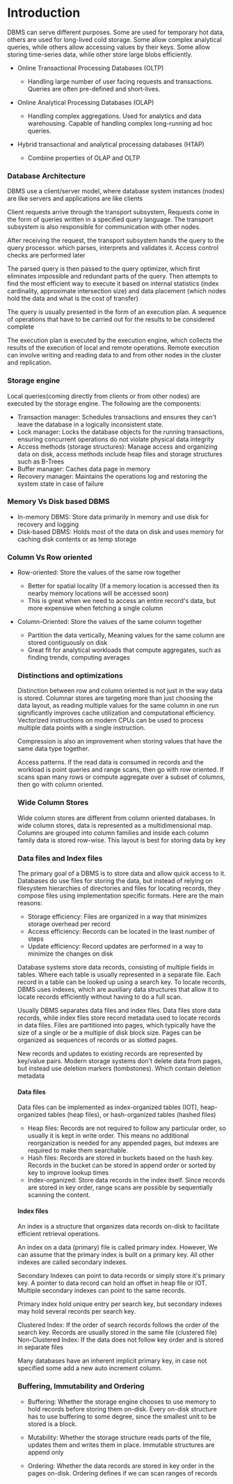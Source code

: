 # Introduction

DBMS can serve different purposes. Some are used for temporary hot data, others are used for long-lived cold storage. Some allow complex analytical queries, while others allow accessing values by their keys. Some allow storing time-series data, while other store large blobs efficiently.

- Online Transactional Processing Databases (OLTP)

  - Handling large number of user facing requests and transactions. Queries are often pre-defined and short-lives.

- Online Analytical Processing Databases (OLAP)

  - Handling complex aggregations. Used for analytics and data warehousing. Capable of handling complex long-running ad hoc queries.

- Hybrid transactional and analytical processing databases (HTAP)

  - Combine properties of OLAP and OLTP

### Database Architecture

DBMS use a client/server model, where database system instances (nodes) are like servers and applications are like clients

Client requests arrive through the transport subsystem, Requests come in the form of queries written in a specified query language. The transport subsystem is also responsible for communication with other nodes.

After receiving the request, the transport subsystem hands the query to the query processor. which parses, interprets and validates it. Access control checks are performed later

The parsed query is then passed to the query optimizer, which first eliminates impossible and redundant parts of the query. Then attempts to find the most efficient way to execute it based on internal statistics (index cardinality, approximate intersection size) and data placement (which nodes hold the data and what is the cost of transfer)

The query is usually presented in the form of an execution plan. A sequence of operations that have to be carried out for the results to be considered complete

The execution plan is executed by the execution engine, which collects the results of the execution of local and remote operations. Remote execution can involve writing and reading data to and from other nodes in the cluster and replication.

### Storage engine

Local queries(coming directly from clients or from other nodes) are executed by the storage engine. The following are the components:

- Transaction manager: Schedules transactions and ensures they can't leave the database in a logically inconsistent state.
- Lock manager: Locks the database objects for the running transactions, ensuring concurrent operations do not violate physical data integrity
- Access methods (storage structures): Manage access and organizing data on disk, access methods include heap files and storage structures such as B-Trees
- Buffer manager: Caches data page in memory
- Recovery manager: Maintains the operations log and restoring the system state in case of failure

### Memory Vs Disk based DBMS

- In-memory DBMS: Store data primarily in memory and use disk for recovery and logging
- Disk-based DBMS: Holds most of the data on disk and uses memory for caching disk contents or as temp storage

### Column Vs Row oriented

- Row-oriented: Store the values of the same row together

  - Better for spatial locality (If a memory location is accessed then its nearby memory locations will be accessed soon)
  - This is great when we need to access an entire record's data, but more expensive when fetching a single column

- Column-Oriented: Store the values of the same column together

  - Partition the data vertically, Meaning values for the same column are stored contiguously on disk
  - Great fit for analytical workloads that compute aggregates, such as finding trends, computing averages

  ### Distinctions and optimizations

  Distinction between row and column oriented is not just in the way data is stored. Columnar stores are targeting more than just choosing the data layout, as reading multiple values for the same column in one run significantly improves cache utilization and computational efficiency. Vectorized instructions on modern CPUs can be used to process multiple data points with a single instruction.

  Compression is also an improvement when storing values that have the same data type together.

  Access patterns. If the read data is consumed in records and the workload is point queries and range scans, then go with row oriented. If scans span many rows or compute aggregate over a subset of columns, then go with column oriented.

  ### Wide Column Stores

  Wide column stores are different from column oriented databases. In wide column stores, data is represented as a multidimensional map. Columns are grouped into column families and inside each column family data is stored row-wise. This layout is best for storing data by key

  ### Data files and Index files

  The primary goal of a DBMS is to store data and allow quick access to it. Databases do use files for storing the data, but instead of relying on filesystem hierarchies of directories and files for locating records, they compose files using implementation specific formats. Here are the main reasons:

  - Storage efficiency: Files are organized in a way that minimizes storage overhead per record
  - Access efficiency: Records can be located in the least number of steps
  - Update efficiency: Record updates are performed in a way to minimize the changes on disk

  Database systems store data records, consisting of multiple fields in tables. Where each table is usually represented in a separate file. Each record in a table can be looked up using a search key. To locate records, DBMS uses indexes, which are auxiliary data structures that allow it to locate records efficiently without having to do a full scan.

  Usually DBMS separates data files and index files. Data files store data records, while index files store record metadata used to locate records in data files. Files are partitioned into pages, which typically have the size of a single or be a multiple of disk block size. Pages can be organized as sequences of records or as slotted pages.

  New records and updates to existing records are represented by key/value pairs. Modern storage systems don't delete data from pages, but instead use deletion markers (tombstones). Which contain deletion metadata

  #### Data files

  Data files can be implemented as index-organized tables (IOT), heap-organized tables (heap files), or hash-organized tables (hashed files)

  - Heap files: Records are not required to follow any particular order, so usually it is kept in write order. This means no additional reorganization is needed for any appended pages, but indexes are required to make them searchable.
  - Hash files: Records are stored in buckets based on the hash key. Records in the bucket can be stored in append order or sorted by key to improve lookup times
  - Index-organized: Store data records in the index itself. Since records are stored in key order, range scans are possible by sequentially scanning the content.

  #### Index files

  An index is a structure that organizes data records on-disk to facilitate efficient retrieval operations.

  An index on a data (primary) file is called primary index. However, We can assume that the primary index is built on a primary key. All other indexes are called secondary indexes.

  Secondary Indexes can point to data records or simply store it's primary key. A pointer to data record can hold an offset in heap file or IOT. Multiple secondary indexes can point to the same records.

  Primary index hold unique entry per search key, but secondary indexes may hold several records per search key.

  Clustered Index: If the order of search records follows the order of the search key. Records are usually stored in the same file (clustered file)
  Non-Clustered Index: If the data does not follow key order and is stored in separate files

  Many databases have an inherent implicit primary key, in case not specified some add a new auto increment column.

  ### Buffering, Immutability and Ordering

  - Buffering: Whether the storage engine chooses to use memory to hold records before storing them on-disk. Every on-disk structure has to use buffering to some degree, since the smallest unit to be stored is a block.

  - Mutability: Whether the storage structure reads parts of the file, updates them and writes them in place. Immutable structures are append only

  - Ordering: Whether the data records are stored in key order in the pages on-disk. Ordering defines if we can scan ranges of records
